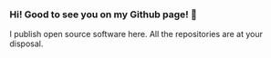 ### Hi! Good to see you on my Github page! 👋
I publish open source software here. All the repositories are at your disposal.
